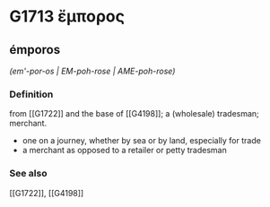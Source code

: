# G1713 ἔμπορος

## émporos

_(em'-por-os | EM-poh-rose | AME-poh-rose)_

### Definition

from [[G1722]] and the base of [[G4198]]; a (wholesale) tradesman; merchant.

- one on a journey, whether by sea or by land, especially for trade
- a merchant as opposed to a retailer or petty tradesman

### See also

[[G1722]], [[G4198]]

